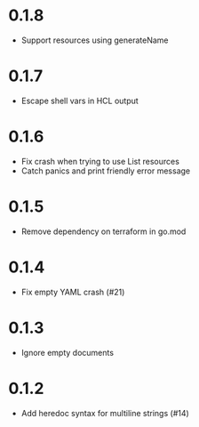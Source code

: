 # 0.1.8

- Support resources using generateName 

# 0.1.7

- Escape shell vars in HCL output

# 0.1.6

- Fix crash when trying to use List resources
- Catch panics and print friendly error message

# 0.1.5

- Remove dependency on terraform in go.mod

# 0.1.4

- Fix empty YAML crash (#21)

# 0.1.3

- Ignore empty documents

# 0.1.2

- Add heredoc syntax for multiline strings (#14)
